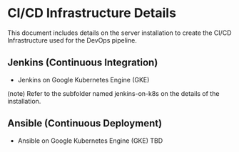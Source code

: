 # CI/CD Infrastructure Details
This document includes details on the server installation to create the CI/CD
Infrastructure used for the DevOps pipeline. <br/>

## Jenkins (Continuous Integration)
- Jenkins on Google Kubernetes Engine (GKE)

(note) Refer to the subfolder named jenkins-on-k8s on the details of the installation.

## Ansible (Continuous Deployment)
- Ansible on Google Kubernetes Engine (GKE)
TBD
